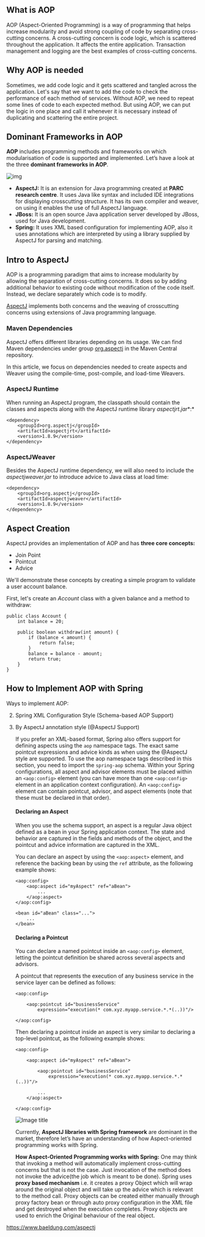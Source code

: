 ## What is AOP

AOP (Aspect-Oriented Programming) is a way of programming that helps increase modularity and avoid strong coupling of code by separating cross-cutting concerns. A cross-cutting concern is code logic, which is scattered throughout the application. It affects the entire application. Transaction management and logging are the best examples of cross-cutting concerns. 

## Why AOP is needed

Sometimes, we add code logic and it gets scattered and tangled across the application. Let's say that we want to add the code to check the performance of each method of services. Without AOP, we need to repeat some lines of code to each expected method. But using AOP, we can put the logic in one place and call it whenever it is necessary instead of duplicating and scattering the entire project.

## Dominant Frameworks in AOP

**AOP** includes programming methods and frameworks on which modularisation of code is supported and implemented. Let’s have a look at the three **dominant frameworks in AOP**.

![img](https://media.geeksforgeeks.org/wp-content/uploads/20190313105735/dominant-frameworks-in-AOP.jpg)

- **AspectJ:** It is an extension for Java programming created at **PARC research centre**. It uses Java like syntax and included IDE integrations for displaying crosscutting structure. It has its own compiler and weaver, on using it enables the use of full AspectJ language.
- **JBoss:** It is an open source Java application server developed by JBoss, used for Java development.
- **Spring:** It uses XML based configuration for implementing AOP, also it uses annotations which are interpreted by using a library supplied by AspectJ for parsing and matching.

## Intro to AspectJ

AOP is a programming paradigm that aims to increase modularity by allowing the separation of cross-cutting concerns. It does so by adding additional behavior to existing code without modification of the code itself. Instead, we declare separately which code is to modify.

[AspectJ](https://eclipse.org/aspectj/) implements both concerns and the weaving of crosscutting concerns using extensions of Java programming language.

### Maven Dependencies

AspectJ offers different libraries depending on its usage. We can find Maven dependencies under group [org.aspectj](https://search.maven.org/classic/#search|ga|1|g%3A"org.aspectj") in the Maven Central repository.

In this article, we focus on dependencies needed to create aspects and Weaver using the compile-time, post-compile, and load-time Weavers.

###  AspectJ Runtime

When running an AspectJ program, the classpath should contain the classes and aspects along with the AspectJ runtime library *aspectjrt.jar**:*

```
<dependency>
    <groupId>org.aspectj</groupId>
    <artifactId>aspectjrt</artifactId>
    <version>1.8.9</version>
</dependency>
```

### AspectJWeaver

Besides the AspectJ runtime dependency, we will also need to include the *aspectjweaver.jar* to introduce advice to Java class at load time:

```
<dependency>
    <groupId>org.aspectj</groupId>
    <artifactId>aspectjweaver</artifactId>
    <version>1.8.9</version>
</dependency>
```

## **Aspect Creation**

AspectJ provides an implementation of AOP and has **three core concepts:**

- Join Point
- Pointcut
- Advice

We'll demonstrate these concepts by creating a simple program to validate a user account balance.

First, let's create an *Account* class with a given balance and a method to withdraw:

```
public class Account {
    int balance = 20;

    public boolean withdraw(int amount) {
        if (balance < amount) {
            return false;
        } 
        balance = balance - amount;
        return true;
    }
}
```



## How to Implement AOP with Spring

Ways to implement AOP:

2. Spring XML Configuration Style (Schema-based AOP Support)

3. By AspectJ annotation style (@AspectJ Support)

   
   
   If you prefer an XML-based format, Spring also offers support for defining aspects using the `aop` namespace tags. The exact same pointcut expressions and advice kinds as when using the @AspectJ style are supported. To use the aop namespace tags described in this section, you need to import the `spring-aop` schema. Within your Spring configurations, all aspect and advisor elements must be placed within an `<aop:config>` element (you can have more than one `<aop:config>` element in an application context configuration). An `<aop:config>` element can contain pointcut, advisor, and aspect elements (note that these must be declared in that order).
   
   #### Declaring an Aspect
   
   When you use the schema support, an aspect is a regular Java object defined as a bean in your Spring application context. The state and behavior are captured in the fields and methods of the object, and the pointcut and advice information are captured in the XML.
   
   You can declare an aspect by using the `<aop:aspect>` element, and reference the backing bean by using the `ref` attribute, as the following example shows:
   
   ```
   <aop:config>
       <aop:aspect id="myAspect" ref="aBean">
           ...
       </aop:aspect>
   </aop:config>
   
   <bean id="aBean" class="...">
       ...
   </bean>
   ```
   
   #### Declaring a Pointcut
   
   You can declare a named pointcut inside an `<aop:config>` element, letting the pointcut definition be shared across several aspects and advisors.
   
   A pointcut that represents the execution of any business service in the service layer can be defined as follows:
   
   ```
   <aop:config>
   
       <aop:pointcut id="businessService"
           expression="execution(* com.xyz.myapp.service.*.*(..))"/>
   
   </aop:config>
   ```
   
   Then declaring a pointcut inside an aspect is very similar to declaring a top-level pointcut, as the following example shows:
   
   ```
   <aop:config>
   
       <aop:aspect id="myAspect" ref="aBean">
   
           <aop:pointcut id="businessService"
               expression="execution(* com.xyz.myapp.service.*.*(..))"/>
   
           ...
       </aop:aspect>
   
   </aop:config>
   ```
   
   
   
   
   
   
   
   
   
   
   
   
   
   
   
   
   
   
   
   ![Image title](https://dz2cdn1.dzone.com/storage/temp/10659870-ways.png)
   
   Currently, **AspectJ libraries with Spring framework** are dominant in the market, therefore let’s have an understanding of how Aspect-oriented programming works with Spring.
   
   **How Aspect-Oriented Programming works with Spring:**
   One may think that invoking a method will automatically implement cross-cutting concerns but that is not the case. Just invocation of the method does not invoke the advice(the job which is meant to be done). Spring uses **proxy based mechanism** i.e. it creates a proxy Object which will wrap around the original object and will take up the advice which is relevant to the method call. Proxy objects can be created either manually through proxy factory bean or through auto proxy configuration in the XML file and get destroyed when the execution completes. Proxy objects are used to enrich the Original behaviour of the real object.

https://www.baeldung.com/aspectj

